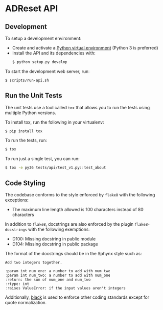 # ADReset API

## Development

To setup a development environment:
* Create and activate a [Python virtual environment](https://virtualenv.pypa.io/en/stable/)
    (Python 3 is preferred)
* Install the API and its dependencies with:
  ```bash
  $ python setup.py develop
  ```

To start the development web server, run:

```bash
$ scripts/run-api.sh
```


## Run the Unit Tests

The unit tests use a tool called `tox` that allows you to run the tests using multiple Python
versions.

To install tox, run the following in your virtualenv:

```bash
$ pip install tox
```

To run the tests, run:

```bash
$ tox
```

To run just a single test, you can run:

```bash
$ tox -e py36 tests/api/test_v1.py::test_about
```

## Code Styling

The codebase conforms to the style enforced by `flake8` with the following exceptions:
* The maximum line length allowed is 100 characters instead of 80 characters

In addition to `flake8`, docstrings are also enforced by the plugin `flake8-docstrings` with
the following exemptions:
* D100: Missing docstring in public module
* D104: Missing docstring in public package

The format of the docstrings should be in the Sphynx style such as:

```
Add two integers together.

:param int num_one: a number to add with num_two
:param int num_two: a number to add with num_one
:return: the sum of num_one and num_two
:rtype: int
:raises ValueError: if the input values aren't integers
```

Additionally, [black](https://github.com/psf/black) is used to enforce other coding standards except
for quote normalization.
